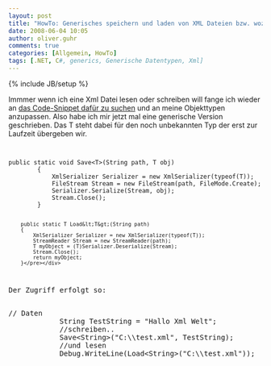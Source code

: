 ```yaml
---
layout: post
title: "HowTo: Generisches speichern und laden von XML Dateien bzw. wozu sind Generics gut?"
date: 2008-06-04 10:05
author: oliver.guhr
comments: true
categories: [Allgemein, HowTo]
tags: [.NET, C#, generics, Generische Datentypen, Xml]
---
```

{% include JB/setup %}
<p>Immmer wenn ich eine Xml Datei lesen oder schreiben will fange ich wieder an <a href="http://dotnet-snippets.de/dns/objekt-in-xml-speichern-serialisieren-SID150.aspx">das Code-Snippet dafür zu suchen</a> und an meine Objekttypen anzupassen. Also habe ich mir jetzt mal eine generische Version geschrieben. Das T steht dabei für den noch unbekannten Typ der erst zur Laufzeit übergeben wir.<br><code></p> <div class="wlWriterSmartContent" id="scid:812469c5-0cb0-4c63-8c15-c81123a09de7:db548ef4-2a78-4439-8dfa-52dd184f0766" style="padding-right: 0px; display: inline; padding-left: 0px; float: none; padding-bottom: 0px; margin: 0px; padding-top: 0px"><pre name="code" class="c#">public static void Save&lt;T&gt;(String path, T obj)
        {
            XmlSerializer Serializer = new XmlSerializer(typeof(T));
            FileStream Stream = new FileStream(path, FileMode.Create);
            Serializer.Serialize(Stream, obj);
            Stream.Close();
        }

        public static T Load&lt;T&gt;(String path)
        {
            XmlSerializer Serializer = new XmlSerializer(typeof(T));
            StreamReader Stream = new StreamReader(path);
            T myObject = (T)Serializer.Deserialize(Stream);
            Stream.Close();
            return myObject;
        }</pre></div>
<p></code>Der Zugriff erfolgt so:<br>
<div class="wlWriterSmartContent" id="scid:812469c5-0cb0-4c63-8c15-c81123a09de7:f6852ae0-3ef3-4f29-82e0-1b9aa943efdf" style="padding-right: 0px; display: inline; padding-left: 0px; float: none; padding-bottom: 0px; margin: 0px; padding-top: 0px"><pre name="code" class="c#">// Daten
            String TestString = "Hallo Xml Welt";
            //schreiben..
            Save&lt;String&gt;("C:\\test.xml", TestString);
            //und lesen
            Debug.WriteLine(Load&lt;String&gt;("C:\\test.xml"));</pre></div></p>
